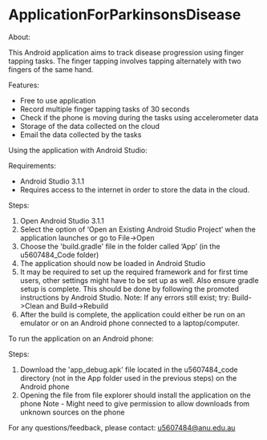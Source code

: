 # ApplicationForParkinsonsDisease

About:

This Android application aims to track disease progression using finger tapping tasks. The finger tapping involves tapping alternately with two fingers of the same hand. 

Features:

- Free to use application
- Record multiple finger tapping tasks of 30 seconds
- Check if the phone is moving during the tasks using accelerometer data
- Storage of the data collected on the cloud
- Email the data collected by the tasks

Using the application with Android Studio:

Requirements:
- Android Studio 3.1.1
- Requires access to the internet in order to store the data in the cloud. 

Steps:
1. Open Android Studio 3.1.1
2. Select the option of ‘Open an Existing Android Studio Project’ when the application launches or go to File->Open
3. Choose the 'build.gradle' file in the folder called ‘App’ (in the u5607484_Code folder)
4. The application should now be loaded in Android Studio 
5. It may be required to set up the required framework and for first time users, other settings might have to be set up as well. Also ensure gradle setup is complete. This should be done by following the promoted instructions by Android Studio.
Note: If any errors still exist; try: Build->Clean and Build->Rebuild
6. After the build is complete, the application could either be run on an emulator or on an Android phone connected to a laptop/computer.

To run the application on an Android phone:

Steps:
1. Download the 'app_debug.apk' file located in the  u5607484_code directory (not in the App folder used in the previous steps) on the Android phone
2. Opening the file from file explorer should install the application on the phone
Note - Might need to give permission to allow downloads from unknown sources on the phone

For any questions/feedback, please contact: u5607484@anu.edu.au
